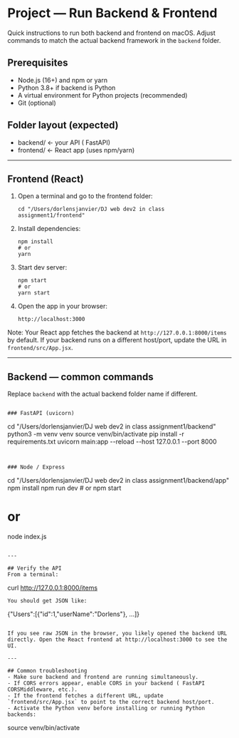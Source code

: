 # Project — Run Backend & Frontend

Quick instructions to run both backend and frontend on macOS. Adjust commands to match the actual backend framework in the `backend` folder.

## Prerequisites
- Node.js (16+) and npm or yarn
- Python 3.8+ if backend is Python 
- A virtual environment for Python projects (recommended)
- Git (optional)

## Folder layout (expected)
- backend/      ← your API ( FastAPI)
- frontend/     ← React app (uses npm/yarn)

---

## Frontend (React)
1. Open a terminal and go to the frontend folder:
   ```
   cd "/Users/dorlensjanvier/DJ web dev2 in class assignment1/frontend"
   ```
2. Install dependencies:
   ```
   npm install
   # or
   yarn
   ```
3. Start dev server:
   ```
   npm start
   # or
   yarn start
   ```
4. Open the app in your browser:
   ```
   http://localhost:3000
   ```
Note: Your React app fetches the backend at `http://127.0.0.1:8000/items` by default. If your backend runs on a different host/port, update the URL in `frontend/src/App.jsx`.

---

## Backend — common commands

Replace `backend` with the actual backend folder name if different.

```

### FastAPI (uvicorn)
```
cd "/Users/dorlensjanvier/DJ web dev2 in class assignment1/backend"
python3 -m venv venv
source venv/bin/activate
pip install -r requirements.txt
uvicorn main:app --reload --host 127.0.0.1 --port 8000
```


### Node / Express
```
cd "/Users/dorlensjanvier/DJ web dev2 in class assignment1/backend/app"
npm install
npm run dev   # or npm start
# or
node index.js
```

---

## Verify the API
From a terminal:
```
curl http://127.0.0.1:8000/items
```
You should get JSON like:
```
{"Users":[{"id":1,"userName":"Dorlens"}, ...]}
```

If you see raw JSON in the browser, you likely opened the backend URL directly. Open the React frontend at http://localhost:3000 to see the UI.

---

## Common troubleshooting
- Make sure backend and frontend are running simultaneously.
- If CORS errors appear, enable CORS in your backend ( FastAPI CORSMiddleware, etc.).
- If the frontend fetches a different URL, update `frontend/src/App.jsx` to point to the correct backend host/port.
- Activate the Python venv before installing or running Python backends:
  ```
  source venv/bin/activate
  ```